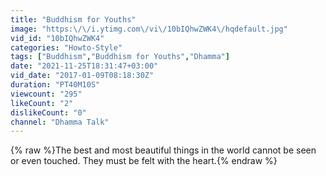 ```yaml
---
title: "Buddhism for Youths"
image: "https:\/\/i.ytimg.com\/vi\/10bIQhwZWK4\/hqdefault.jpg"
vid_id: "10bIQhwZWK4"
categories: "Howto-Style"
tags: ["Buddhism","Buddhism for Youths","Dhamma"]
date: "2021-11-25T18:31:47+03:00"
vid_date: "2017-01-09T08:18:30Z"
duration: "PT40M10S"
viewcount: "295"
likeCount: "2"
dislikeCount: "0"
channel: "Dhamma Talk"
---
```

{% raw %}The best and most beautiful things in the world cannot be seen or even touched. They must be felt with the heart.{% endraw %}
